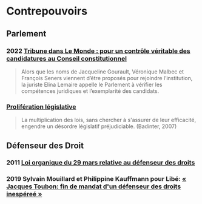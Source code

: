 # Contrepouvoirs

## Parlement

### <a id="elina2022conseil"></a>2022 [Tribune dans Le Monde : pour un contrôle véritable des candidatures au Conseil constitutionnel](https://www.lemonde.fr/idees/article/2022/02/18/pour-un-controle-veritable-des-candidatures-au-conseil-constitutionnel_6114194_3232.html)

> Alors que les noms de Jacqueline Gourault, Véronique Malbec et François Seners viennent d’être proposés pour rejoindre l’institution, la juriste Elina Lemaire appelle le Parlement à vérifier les compétences juridiques et l’exemplarité des candidats.

### [Prolifération législative](proliferlegis.md)

> La multiplication des lois, sans chercher à s'assurer de leur efficacité, engendre un désordre législatif préjudiciable. (Badinter, 2007)

## Défenseur des Droit
### <a id="loidefdroits"></a>2011 [Loi organique du 29 mars relative au défenseur des droits](https://www.legifrance.gouv.fr/loda/id/JORFTEXT000023781167/2022-02-16/)

### <a id="touboninesp"></a>2019 Sylvain Mouillard et Philippine Kauffmann pour Libé: [« Jacques Toubon: fin de mandat d'un défenseur des droits inespéreé »](https://www.liberation.fr/france/2020/06/30/jacques-toubon-fin-de-mandat-d-un-defenseur-inespere_1792944/)
